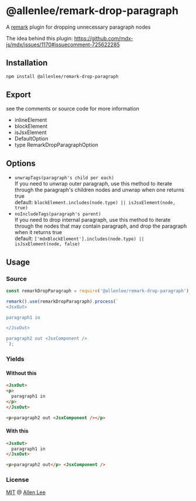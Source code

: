 # @allenlee/remark-drop-paragraph

A [remark](https://remark.js.org) plugin for dropping unnecessary paragraph nodes

The idea behind this plugin: https://github.com/mdx-js/mdx/issues/1170#issuecomment-725622285

## Installation

```sh
npm install @allenlee/remark-drop-paragraph
```

## Export

see the comments or source code for more information

- inlineElement
- blockElement
- isJsxElement
- DefaultOption
- type RemarkDropParagraphOption

## Options

- `unwrapTags(paragraph's child per each)`<br/>
  If you need to unwrap outer paragraph, use this
  method to iterate through the paragraph's children nodes and unwrap when one returns true<br/>
  default: `blockElement.includes(node.type) || isJsxElement(node, true)`
- `noIncludeTags(paragraph's parent)`<br/>
  If you need to drop internal paragraph, use this method
  to iterate through the nodes that may contain paragraph, and drop the paragraph when it returns
  true<br/>
  default: `['mdxBlockElement'].includes(node.type) || isJsxElement(node, false)`

## Usage

### Source

```ts
const remarkDropParagraph = require('@allenlee/remark-drop-paragraph');

remark().use(remarkDropParagraph).process(`
<JsxOut>

paragraph1 in

</JsxOut>

paragraph2 out <JsxComponent />
`);
```

### Yields
#### Without this

```html
<JsxOut>
<p>
  paragraph1 in
</p>
</JsxOut>

<p>paragraph2 out <JsxComponent /></p>
```

#### With this

```html
<JsxOut>
  paragraph1 in
</JsxOut>

<p>paragraph2 out</p> <JsxComponent />
```

### License

[MIT](LICENSE.md) @ [Allen Lee](https://github.com/cangSDARM)
